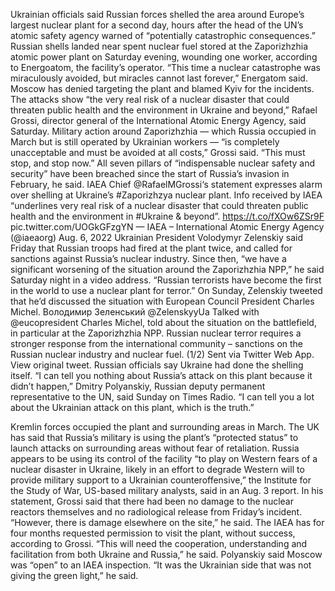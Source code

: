 Ukrainian officials said Russian forces shelled the area around Europe’s largest nuclear plant for a second day, hours after the head of the UN’s atomic safety agency warned of “potentially catastrophic consequences.”
Russian shells landed near spent nuclear fuel stored at the Zaporizhzhia atomic power plant on Saturday evening, wounding one worker, according to Energoatom, the facility’s operator. “This time a nuclear catastrophe was miraculously avoided, but miracles cannot last forever,” Energatom said.
Moscow has denied targeting the plant and blamed Kyiv for the incidents.
The attacks show “the very real risk of a nuclear disaster that could threaten public health and the environment in Ukraine and beyond,” Rafael Grossi, director general of the International Atomic Energy Agency, said Saturday.
Military action around Zaporizhzhia — which Russia occupied in March but is still operated by Ukrainian workers — “is completely unacceptable and must be avoided at all costs,” Grossi said. “This must stop, and stop now.”
All seven pillars of “indispensable nuclear safety and security” have been breached since the start of Russia’s invasion in February, he said.
IAEA Chief @RafaelMGrossi‘s statement expresses alarm over shelling at Ukraine’s #Zaporizhzya nuclear plant. Info received by IAEA “underlines very real risk of a nuclear disaster that could threaten public health and the environment in #Ukraine & beyond”. https://t.co/fXOw6ZSr9F pic.twitter.com/UOGkGFzgYN
— IAEA – International Atomic Energy Agency (@iaeaorg) Aug. 6, 2022
Ukrainian President Volodymyr Zelenskiy said Friday that Russian troops had fired at the plant twice, and called for sanctions against Russia’s nuclear industry.
Since then, “we have a significant worsening of the situation around the Zaporizhzhia NPP,” he said Saturday night in a video address. “Russian terrorists have become the first in the world to use a nuclear plant for terror.” On Sunday, Zelenskiy tweeted that he’d discussed the situation with European Council President Charles Michel.
Володимир Зеленський
@ZelenskyyUa
Talked with @eucopresident Charles Michel, told about the situation on the battlefield, in particular at the Zaporizhzhia NPP. Russian nuclear terror requires a stronger response from the international community – sanctions on the Russian nuclear industry and nuclear fuel. (1/2)
Sent via Twitter Web App.
View original tweet.
Russian officials say Ukraine had done the shelling itself.
“I can tell you nothing about Russia’s attack on this plant because it didn’t happen,” Dmitry Polyanskiy, Russian deputy permanent representative to the UN, said Sunday on Times Radio. “I can tell you a lot about the Ukrainian attack on this plant, which is the truth.”

Kremlin forces occupied the plant and surrounding areas in March. The UK has said that Russia’s military is using the plant’s “protected status” to launch attacks on surrounding areas without fear of retaliation.
Russia appears to be using its control of the facility “to play on Western fears of a nuclear disaster in Ukraine, likely in an effort to degrade Western will to provide military support to a Ukrainian counteroffensive,” the Institute for the Study of War, US-based military analysts, said in an Aug. 3 report.
In his statement, Grossi said that there had been no damage to the nuclear reactors themselves and no radiological release from Friday’s incident. “However, there is damage elsewhere on the site,” he said.
The IAEA has for four months requested permission to visit the plant, without success, according to Grossi. “This will need the cooperation, understanding and facilitation from both Ukraine and Russia,” he said.
Polyanskiy said Moscow was “open” to an IAEA inspection. “It was the Ukrainian side that was not giving the green light,” he said.